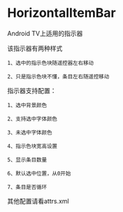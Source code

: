# HorizontalItemBar
Android TV上适用的指示器

该指示器有两种样式

    1、选中的指示色块随遥控器左右移动

    2、只是指示色块不懂，条目左右随遥控移动

指示器支持配置：

    1、选中背景颜色

    2、支持选中字体颜色

    3、未选中字体颜色

    4、指示色块宽高设置

    5、显示条目数量

    6、默认选中位置，从0开始

    7、条目是否循环

其他配置请看attrs.xml

